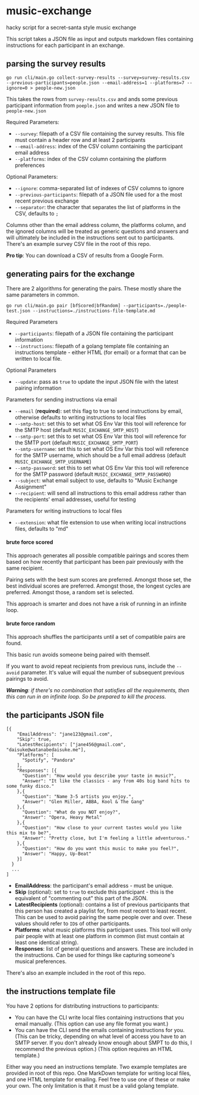 # music-exchange
hacky script for a secret-santa style music exchange

This script takes a JSON file as input and outputs markdown files containing instructions for each participant in an exchange.

## parsing the survey results

```
go run cli/main.go collect-survey-results --survey=survey-results.csv --previous-participants=people.json --email-address=1 --platforms=7 --ignore=0 > people-new.json
```

This takes the rows from `survey-results.csv` and ands some previous participant information from `poeple.json` and writes a new JSON file to `people-new.json`

Required Parameters:
* `--survey`: filepath of a CSV file containing the survey results. This file must contain a header row and at least 2 participants
* `--email-address`: index of the CSV column containing the participant email address
* `--platforms`: index of the CSV column containing the platform preferences


Optional Parameters:
* `--ignore`: comma-separated list of indexes of CSV columns to ignore
* `--previous-participants`: filepath of a JSON file used for a the most recent previous exchange
* `--separator`: the character that separates the list of platforms in the CSV, defaults to `;`

Columns other than the email address column, the platforms column, and the ignored columns will be treated as generic questions and answers and will ultimately be included in the instructions sent out to participants. There's an example survey CSV file in the root of this repo.

**Pro tip**: You can download a CSV of results from a Google Form.

## generating pairs for the exchange

There are 2 algorithms for generating the pairs. These mostly share the same parameters in common.

```
go run cli/main.go pair [bfScored|bfRandom] --participants=./people-test.json --instructions=./instructions-file-template.md
```

Required Parameters
* `--participants`: filepath of a JSON file containing the participant information
* `--instructions`: filepath of a golang template file containing an instructions template - either HTML (for email) or a format that can be written to local file.

Optional Parameters
* `--update`: pass as `true` to update the input JSON file with the latest pairing information

Parameters for sending instructions via email
* `--email` (**required**): set this flag to true to send instructions by email, otherwise defaults to writing instructions to local files
* `--smtp-host`: set this to set what OS Env Var this tool will reference for the SMTP host (default `MUSIC_EXCHANGE_SMTP_HOST`)
* `--smtp-port`: set this to set what OS Env Var this tool will reference for the SMTP port (default `MUSIC_EXCHANGE_SMTP_PORT`)
* `--smtp-username`: set this to set what OS Env Var this tool will reference for the SMTP username, which should be a full email address (default `MUSIC_EXCHANGE_SMTP_USERNAME`)
* `--smtp-password`: set this to set what OS Env Var this tool will reference for the SMTP password (default `MUSIC_EXCHANGE_SMTP_PASSWORD`)
* `--subject`: what email subject to use, defaults to "Music Exchange Assignment"
* `--recipient`: will send all instructions to this email address rather than the recipients' email addresses, useful for testing

Parameters for writing instructions to local files
* `--extension`: what file extension to use when writing local instructions files, defaults to "md"


#### brute force scored

This approach generates all possible compatible pairings and scores them based on how recently that participant has been pair previously with the same recipient.

Pairing sets with the best sum scores are preferred. Amongst those set, the best individual scores are preferred. Amongst those, the longest cycles are preferred. Amongst those, a random set is selected.

This approach is smarter and does not have a risk of running in an infinite loop.

#### brute force random

This approach shuffles the participants until a set of compatible pairs are found.

This basic run avoids someone being paired with themself.

If you want to avoid repeat recipients from previous runs, include the `--avoid` parameter. It's value will equal the number of subsequent previous pairings to avoid.

 _**Warning**: if there's no combination that satisfies all the requirements, then this can run in an infinite loop. So be prepared to kill the process._

## the participants JSON file

```
[{
    "EmailAddress": "jane123@gmail.com",
    "Skip": true,
    "LatestRecipients": ["jane456@gmail.com", "daisuke@watanabedaisuke.me"],
    "Platforms": [
      "Spotify", "Pandora"
    ],
    "Responses": [{
      "Question": "How would you describe your taste in music?",
      "Answer": "It like the classics - any from 40s big band hits to some funky disco."
    },{
      "Question": "Name 3-5 artists you enjoy.",
      "Answer": "Glen Miller, ABBA, Kool & The Gang"
    },{
      "Question": "What do you NOT enjoy?",
      "Answer": "Opera, Heavy Metal"
    },{
      "Question": "How close to your current tastes would you like this mix to be?",
      "Answer": "Pretty close, but I'm feeling a little adventurous."
    },{
      "Question": "How do you want this music to make you feel?",
      "Answer": "Happy, Up-Beat"
    }]
  }
  ...
]
```

* **EmailAddress**: the participant's email address - must be unique.
* **Skip** (optional): set to `true` to exclude this participant - this is the equivalent of "commenting out" this part of the JSON.
* **LatestRecipients** (optional): contains a list of previous participants that this person has created a playlist for, from most recent to least recent. This can be used to avoid pairing the same people over and over. These values should refer to `ID`s of other participants.
* **Platforms**: what music platforms this participant uses. This tool will only pair people with at least one platform in common (list must contain at least one identical string).
* **Responses**: list of general questions and answers. These are included in the instructions. Can be used for things like capturing someone's musical preferences.

There's also an example included in the root of this repo.

## the instructions template file

You have 2 options for distributing instructions to participants:
* You can have the CLI write local files containing instructions that you email manually. (This option can use any file format you want.)
* You can have the CLI send the emails containing instructions for you. (This can be tricky, depending on what level of access you have to an SMTP server. If you don't already know enough about SMPT to do this, I recommend the previous option.) (This option requires an HTML template.)

Either way you need an instructions template. Two example templates are provided in root of this repo. One MarkDown template for writing local files, and one HTML template for emailing. Feel free to use one of these or make your own. The only limitation is that it must be a valid golang template.